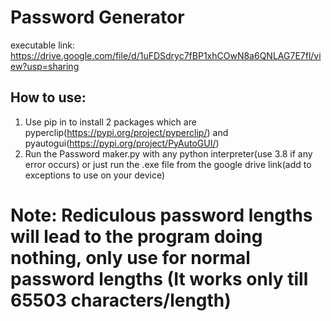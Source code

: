 # Password Generator 
executable link: https://drive.google.com/file/d/1uFDSdryc7fBP1xhCOwN8a6QNLAG7E7fl/view?usp=sharing
## How to use:
1) Use pip in to install 2 packages which are pyperclip(https://pypi.org/project/pyperclip/) and pyautogui(https://pypi.org/project/PyAutoGUI/)
2) Run the Password maker.py with any python interpreter(use 3.8 if any error occurs) or just run the .exe file from the google drive link(add to exceptions to use on your device)
# Note: Rediculous password lengths will lead to the program doing nothing, only use for normal password lengths (It works only till 65503 characters/length)
